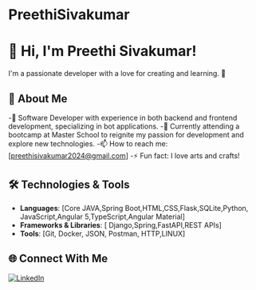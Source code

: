 # PreethiSivakumar
# 👋 Hi, I'm Preethi Sivakumar!
I'm a passionate developer with a love for creating and learning. 🚀  

## 🌟 About Me
-🔭 Software Developer with experience in both backend and frontend development, specializing in bot applications.
-🌱 Currently attending a bootcamp at Master School to reignite my passion for development and explore new technologies.
-📫 How to reach me: [preethisivakumar2024@gmail.com]
-⚡ Fun fact: I love arts and crafts!


## 🛠️ Technologies & Tools
- **Languages**: [Core JAVA,Spring Boot,HTML,CSS,Flask,SQLite,Python, JavaScript,Angular 5,TypeScript,Angular Material]
- **Frameworks & Libraries**: [ Django,Spring,FastAPI,REST APIs]
- **Tools**: [Git, Docker, JSON, Postman, HTTP,LINUX]
  

## 🌐 Connect With Me
[![LinkedIn](https://img.shields.io/badge/LinkedIn-Connect-blue?style=for-the-badge&logo=linkedin)](https://www.linkedin.com/in/preethi-sivakumar-231539a1)


